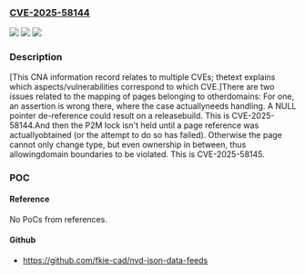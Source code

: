 ### [CVE-2025-58144](https://cve.mitre.org/cgi-bin/cvename.cgi?name=CVE-2025-58144)
![](https://img.shields.io/static/v1?label=Product&message=Xen&color=blue)
![](https://img.shields.io/static/v1?label=Version&message=&color=brightgreen)
![](https://img.shields.io/static/v1?label=Vulnerability&message=n%2Fa&color=blue)

### Description

[This CNA information record relates to multiple CVEs; thetext explains which aspects/vulnerabilities correspond to which CVE.]There are two issues related to the mapping of pages belonging to otherdomains: For one, an assertion is wrong there, where the case actuallyneeds handling.  A NULL pointer de-reference could result on a releasebuild.  This is CVE-2025-58144.And then the P2M lock isn't held until a page reference was actuallyobtained (or the attempt to do so has failed).  Otherwise the page cannot only change type, but even ownership in between, thus allowingdomain boundaries to be violated.  This is CVE-2025-58145.

### POC

#### Reference
No PoCs from references.

#### Github
- https://github.com/fkie-cad/nvd-json-data-feeds

